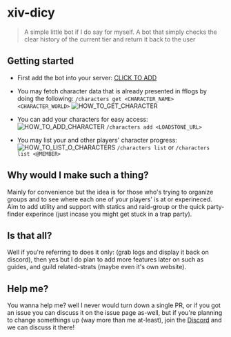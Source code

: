 # xiv-dicy

> A simple little bot if I do say for myself. A bot that simply checks the clear history of the current tier and return it back to the user

## Getting started

- First add the bot into your server: [CLICK TO ADD](https://discord.com/oauth2/authorize?client_id=491349911279894540&scope=bot&permissions=139586947136)

- You may fetch character data that is already presented in fflogs by doing the following:
`/characters get <CHARACTER_NAME> <CHARACTER_WORLD>`
![HOW_TO_GET_CHARACTER](./images/)

- You can add your characters for easy access:
![HOW_TO_ADD_CHARACTER](./images/)
`/characters add <LOADSTONE_URL>`

- You may list your and other players' character progress:
![HOW_TO_LIST_O_CHARACTERS](./images)
`/characters list` or `/characters list <@MEMBER>`

## Why would I make such a thing?

Mainly for convenience but the idea is for those who's trying to organize groups and to see where each one of your players' is at or experineced. Aim to add utility and support with statics and raid-group or the quick party-finder experince (just incase you might get stuck in a trap party).

## Is that all?

Well if you're referring to does it only: (grab logs and display it back on discord), then yes but I do plan to add more features later on such as guides, and guild related-strats (maybe even it's own website).

## Help me?

You wanna help me? well I never would turn down a single PR, or if you got an issue you can discuss it on the issue page as-well, but if you're planning to change somethings up (way more than me at-least), join the [Discord](https://discord.gg/Kr76MBJEYv) and we can discuss it there!
